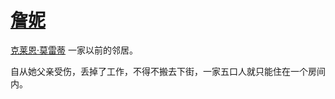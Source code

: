 # [詹妮](../龙套/詹妮.md)

[克莱恩·莫雷蒂](../主角身份/克莱恩·莫雷蒂.md) 一家以前的邻居。

自从她父亲受伤，丢掉了工作，不得不搬去下街，一家五口人就只能住在一个房间内。
